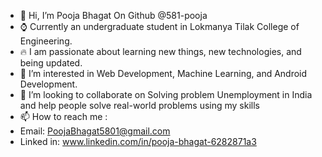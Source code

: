 - 👋 Hi, I’m Pooja Bhagat On Github @581-pooja 
- ⌚ Currently an undergraduate student in Lokmanya Tilak College of Engineering.
- 🔥 I am passionate about learning new things, new technologies, and being updated.
- 👀 I’m interested in Web Development, Machine Learning, and Android Development.
- 💞️ I’m looking to collaborate on Solving problem Unemployment in India and help people solve real-world problems using my skills
- 📫 How to reach me :
- Email: PoojaBhagat5801@gmail.com
- Linked in: www.linkedin.com/in/pooja-bhagat-6282871a3

<!---
581-pooja/581-pooja is a ✨ special ✨ repository because its `README.md` (this file) appears on your GitHub profile.
You can click the Preview link to take a look at your changes.
--->
